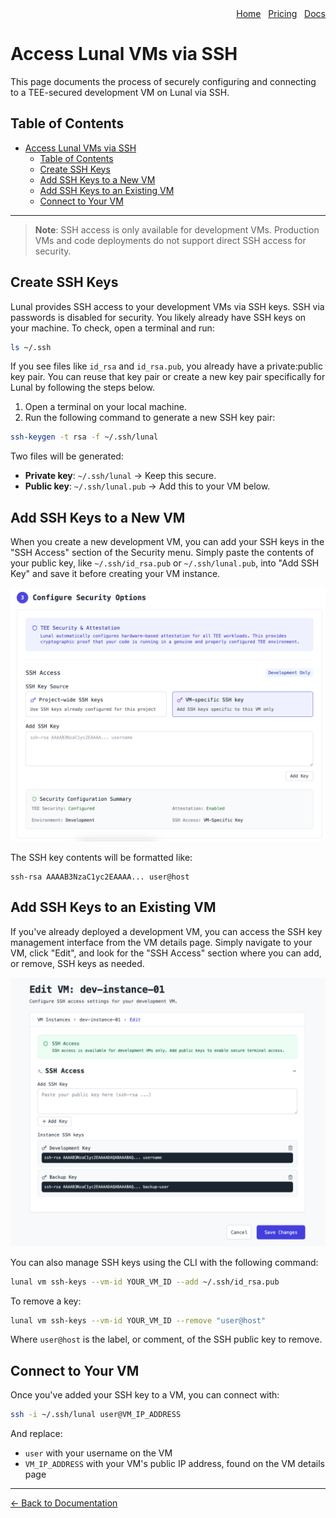 <div align="right">
  <nav>
    <a href="/">Home</a>&nbsp;&nbsp;
    <a href="/pricing.md">Pricing</a>&nbsp;&nbsp;
    <a href="/docs/">Docs</a>
  </nav>
</div>

# Access Lunal VMs via SSH

This page documents the process of securely configuring and connecting to a TEE-secured development VM on Lunal via SSH.

## Table of Contents

- [Access Lunal VMs via SSH](#access-lunal-vms-via-ssh)
  - [Table of Contents](#table-of-contents)
  - [Create SSH Keys](#create-ssh-keys)
  - [Add SSH Keys to a New VM](#add-ssh-keys-to-a-new-vm)
  - [Add SSH Keys to an Existing VM](#add-ssh-keys-to-an-existing-vm)
  - [Connect to Your VM](#connect-to-your-vm)

---

> **Note**: SSH access is only available for development VMs. Production VMs and code deployments do not support direct SSH access for security.

## Create SSH Keys

Lunal provides SSH access to your development VMs via SSH keys. SSH via passwords is disabled for security. You likely already have SSH keys on your machine. To check, open a terminal and run:

```bash
ls ~/.ssh
```

If you see files like `id_rsa` and `id_rsa.pub`, you already have a private:public key pair. You can reuse that key pair or create a new key pair specifically for Lunal by following the steps below.

1. Open a terminal on your local machine.
2. Run the following command to generate a new SSH key pair:

```bash
ssh-keygen -t rsa -f ~/.ssh/lunal
```

Two files will be generated:

- **Private key**: `~/.ssh/lunal` → Keep this secure.
- **Public key**: `~/.ssh/lunal.pub` → Add this to your VM below.

## Add SSH Keys to a New VM

When you create a new development VM, you can add your SSH keys in the "SSH Access" section of the Security menu. Simply paste the contents of your public key, like `~/.ssh/id_rsa.pub` or `~/.ssh/lunal.pub`, into "Add SSH Key" and save it before creating your VM instance.

![SSH Key Create Interface](images/ssh-create.png)

The SSH key contents will be formatted like:

```
ssh-rsa AAAAB3NzaC1yc2EAAAA... user@host
```

## Add SSH Keys to an Existing VM

If you've already deployed a development VM, you can access the SSH key management interface from the VM details page. Simply navigate to your VM, click "Edit", and look for the "SSH Access" section where you can add, or remove, SSH keys as needed.

![SSH Key Management Interface](images/edit-ssh.png)

You can also manage SSH keys using the CLI with the following command:

```bash
lunal vm ssh-keys --vm-id YOUR_VM_ID --add ~/.ssh/id_rsa.pub
```

To remove a key:

```bash
lunal vm ssh-keys --vm-id YOUR_VM_ID --remove "user@host"
```

Where `user@host` is the label, or comment, of the SSH public key to remove.

## Connect to Your VM

Once you've added your SSH key to a VM, you can connect with:

```bash
ssh -i ~/.ssh/lunal user@VM_IP_ADDRESS
```

And replace:

- `user` with your username on the VM
- `VM_IP_ADDRESS` with your VM's public IP address, found on the VM details page

---

[← Back to Documentation](README.md)